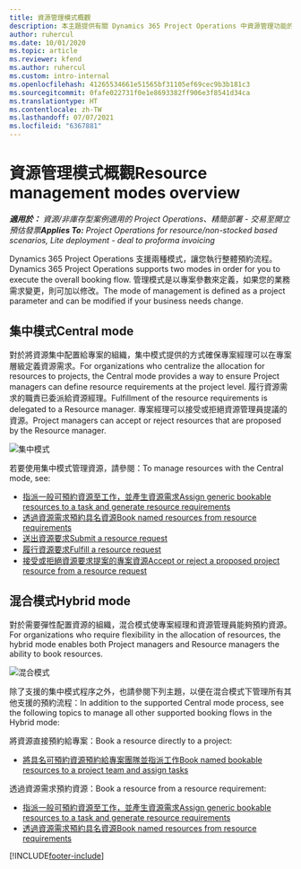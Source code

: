 ```yaml
---
title: 資源管理模式概觀
description: 本主題提供有關 Dynamics 365 Project Operations 中資源管理功能的資訊。
author: ruhercul
ms.date: 10/01/2020
ms.topic: article
ms.reviewer: kfend
ms.author: ruhercul
ms.custom: intro-internal
ms.openlocfilehash: 41265534661e51565bf31105ef69cec9b3b181c3
ms.sourcegitcommit: 0fafe022731f0e1e8693382ff906e3f8541d34ca
ms.translationtype: HT
ms.contentlocale: zh-TW
ms.lasthandoff: 07/07/2021
ms.locfileid: "6367881"
---
```

# <a name="resource-management-modes-overview"></a><span data-ttu-id="6a74e-103">資源管理模式概觀</span><span class="sxs-lookup"><span data-stu-id="6a74e-103">Resource management modes overview</span></span>

<span data-ttu-id="6a74e-104">_**適用於：** 資源/非庫存型案例適用的 Project Operations、精簡部署 - 交易至開立預估發票_</span><span class="sxs-lookup"><span data-stu-id="6a74e-104">_**Applies To:** Project Operations for resource/non-stocked based scenarios, Lite deployment - deal to proforma invoicing_</span></span>


<span data-ttu-id="6a74e-105">Dynamics 365 Project Operations 支援兩種模式，讓您執行整體預約流程。</span><span class="sxs-lookup"><span data-stu-id="6a74e-105">Dynamics 365 Project Operations supports two modes in order for you to execute the overall booking flow.</span></span> <span data-ttu-id="6a74e-106">管理模式是以專案參數來定義，如果您的業務需求變更，則可加以修改。</span><span class="sxs-lookup"><span data-stu-id="6a74e-106">The mode of management is defined as a project parameter and can be modified if your business needs change.</span></span>    

## <a name="central-mode"></a><span data-ttu-id="6a74e-107">集中模式</span><span class="sxs-lookup"><span data-stu-id="6a74e-107">Central mode</span></span>
<span data-ttu-id="6a74e-108">對於將資源集中配置給專案的組織，集中模式提供的方式確保專案經理可以在專案層級定義資源需求。</span><span class="sxs-lookup"><span data-stu-id="6a74e-108">For organizations who centralize the allocation for resources to projects, the Central mode provides a way to ensure Project managers can define resource requirements at the project level.</span></span> <span data-ttu-id="6a74e-109">履行資源需求的職責已委派給資源經理。</span><span class="sxs-lookup"><span data-stu-id="6a74e-109">Fulfillment of the resource requirements is delegated to a Resource manager.</span></span> <span data-ttu-id="6a74e-110">專案經理可以接受或拒絕資源管理員提議的資源。</span><span class="sxs-lookup"><span data-stu-id="6a74e-110">Project managers can accept or reject resources that are proposed by the Resource manager.</span></span>

![集中模式](./media/resource-management-central.png)

<span data-ttu-id="6a74e-112">若要使用集中模式管理資源，請參閱：</span><span class="sxs-lookup"><span data-stu-id="6a74e-112">To manage resources with the Central mode, see:</span></span>

- [<span data-ttu-id="6a74e-113">指派一般可預約資源至工作，並產生資源需求</span><span class="sxs-lookup"><span data-stu-id="6a74e-113">Assign generic bookable resources to a task and generate resource requirements</span></span>](/dynamics365/project-service/assign-generic-bookable-resource)
- [<span data-ttu-id="6a74e-114">透過資源需求預約具名資源</span><span class="sxs-lookup"><span data-stu-id="6a74e-114">Book named resources from resource requirements</span></span>](/dynamics365/project-service/book-named-resource)
- [<span data-ttu-id="6a74e-115">送出資源要求</span><span class="sxs-lookup"><span data-stu-id="6a74e-115">Submit a resource request</span></span>](/dynamics365/project-service/submit-resource-request)
- [<span data-ttu-id="6a74e-116">履行資源要求</span><span class="sxs-lookup"><span data-stu-id="6a74e-116">Fulfill a resource request</span></span>](/dynamics365/project-service/resource-management-fulfill-requests)
- [<span data-ttu-id="6a74e-117">接受或拒絕資源要求提案的專案資源</span><span class="sxs-lookup"><span data-stu-id="6a74e-117">Accept or reject a proposed project resource from a resource request</span></span>](/dynamics365/project-service/accept-reject-proposed-resource)

## <a name="hybrid-mode"></a><span data-ttu-id="6a74e-118">混合模式</span><span class="sxs-lookup"><span data-stu-id="6a74e-118">Hybrid mode</span></span>
<span data-ttu-id="6a74e-119">對於需要彈性配置資源的組織，混合模式使專案經理和資源管理員能夠預約資源。</span><span class="sxs-lookup"><span data-stu-id="6a74e-119">For organizations who require flexibility in the allocation of resources, the hybrid mode enables both Project managers and Resource managers the ability to book resources.</span></span>

![混合模式](./media/resource-management-hybrid.png)

<span data-ttu-id="6a74e-121">除了支援的集中模式程序之外，也請參閱下列主題，以便在混合模式下管理所有其他支援的預約流程：</span><span class="sxs-lookup"><span data-stu-id="6a74e-121">In addition to the supported Central mode process, see the following topics to manage all other supported booking flows in the Hybrid mode:</span></span>

<span data-ttu-id="6a74e-122">將資源直接預約給專案：</span><span class="sxs-lookup"><span data-stu-id="6a74e-122">Book a resource directly to a project:</span></span>
- [<span data-ttu-id="6a74e-123">將具名可預約資源預約給專案團隊並指派工作</span><span class="sxs-lookup"><span data-stu-id="6a74e-123">Book named bookable resources to a project team and assign tasks</span></span>](/dynamics365/project-service/assign-named-bookable-resource)

<span data-ttu-id="6a74e-124">透過資源需求預約資源：</span><span class="sxs-lookup"><span data-stu-id="6a74e-124">Book a resource from a resource requirement:</span></span>
- [<span data-ttu-id="6a74e-125">指派一般可預約資源至工作，並產生資源需求</span><span class="sxs-lookup"><span data-stu-id="6a74e-125">Assign generic bookable resources to a task and generate resource requirements</span></span>](/dynamics365/project-service/assign-generic-bookable-resource)
- [<span data-ttu-id="6a74e-126">透過資源需求預約具名資源</span><span class="sxs-lookup"><span data-stu-id="6a74e-126">Book named resources from resource requirements</span></span>](/dynamics365/project-service/book-named-resource)


[!INCLUDE[footer-include](../includes/footer-banner.md)]